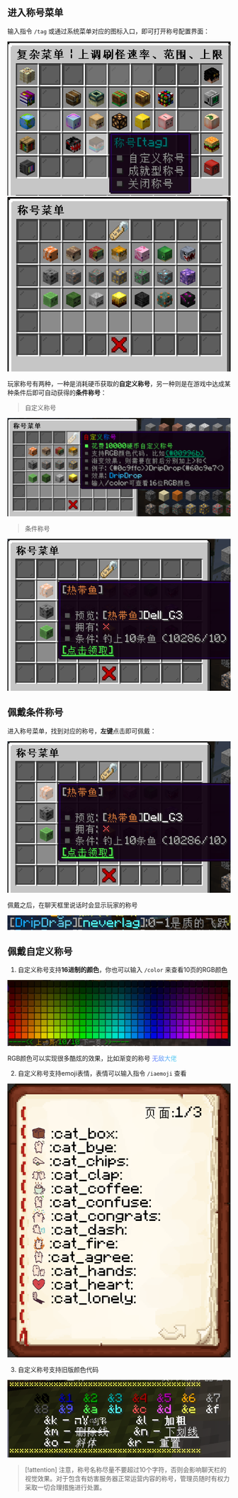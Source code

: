 ## 进入称号菜单

输入指令 `/tag` 或通过系统菜单对应的图标入口，即可打开称号配置界面：

![](pics/tag.png)
![](pics/tag1.png)

玩家称号有两种，一种是消耗硬币获取的**自定义称号**，另一种则是在游戏中达成某种条件后即可自动获得的**条件称号**：

>自定义称号

![](pics/tag3.png)

>条件称号

![](pics/tag2.png)

## 佩戴条件称号

进入称号菜单，找到对应的称号，**左键**点击即可佩戴：

![](pics/tag2.png)

佩戴之后，在聊天框里说话时会显示玩家的称号

![聊天框里显示的称号](pics/tags2.png)

## 佩戴自定义称号

1. 自定义称号支持**16进制的颜色**，你也可以输入 `/color` 来查看10页的RGB颜色

![16进制颜色](pics/color.png)

RGB颜色可以实现很多酷炫的效果，比如渐变的称号
<font color=#637FFC>无</font><font color=#6098F9>敌</font><font color=#5DB1F6>大</font><font color=#5ACAF3>佬</font>

2. 自定义称号支持emoji表情，表情可以输入指令 `/iaemoji` 查看

![emoji表情书](pics/iaemoji.png)

3. 自定义称号支持旧版颜色代码

![旧版颜色代码](pics/colors.png)

>[!attention]
>注意，称号名称尽量不要超过10个字符，否则会影响聊天栏的视觉效果。对于包含有妨害服务器正常运营内容的称号，管理员随时有权力采取一切合理措施进行处置。